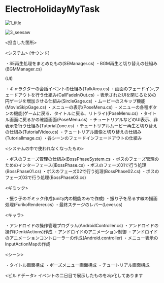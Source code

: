 # ElectroHolidayMyTask
![1_title](https://github.com/Iketerumanato/ElectroHolidayMyTask/assets/74332407/7ede7829-ff2e-4db7-bdd5-a19523806af7)

![3_seesaw](https://github.com/Iketerumanato/ElectroHolidayMyTask/assets/74332407/a480f7e4-e57b-4b3f-b3f8-b58b1a88a510)

<担当した箇所>

<システム>
(サウンド)

・SE再生処理をまとめたもの(SEManager.cs)
・BGM再生と切り替えの仕組み(BGMManager.cs)

(UI)

・キャラクターの会話イベントの仕組み(TalkArea.cs)
・画面のフェードイン,フェードアウトを行う仕組み(CallFadeInOut.cs)
・表示されたUIを閉じるための円ゲージを増加させる仕組み(SircleGage.cs)
・ムービーのスキップ機能(MovieSkipGage.cs)
・メニューの表示(PoseMenu.cs)
・メニューの各種ボタンの機能(ゲームに戻る、タイトルに戻る、リトライ)(PoseMenu.cs)
・タイトル画面に戻るかの確認画面(PoseMenu.cs)
・チュートリアルなどのUI表示、非表示を行う仕組み(TutorialZone.cs)
・チュートリアルムービー再生と切り替えの仕組み(TutorialVideo.cs)
・チュートリアル画像と切り替えの仕組み(TutorialImage.cs)
・各シーンのフェードインフェードアウトの仕組み

<システムの中で使われなくなったもの>

・ボスのフェーズ管理の仕組み(BossPhaseSystem.cs
・ボスのフェーズ管理のためのインターフェース(IBossPhase.cs)
・ボスのフェーズ01で行う処理(BossPhase01.cs)
・ボスのフェーズ02で行う処理(BossPhase02.cs)
・ボスのフェーズ03で行う処理(BossPhase03.cs)

<ギミック>

・振り子のギミック作成(unity内の機能のみで作成)
・振り子を吊るす線の描画処理(FurikoRenderer.cs)
・最終ステージのレバー(Lever.cs)

<キャラ>

・アンドロイドの操作管理プログラム(AndroidController.cs)
・アンドロイドの操作(DenkiActions)作成
・アンドロイドのアニメーション制御
・アンドロイドのアニメーションコントローラーの作成(Android.controller)
・メニュー表示のInputActionMapの作成

<シーン>

・タイトル画面構成
・ポーズメニュー画面構成
・チュートリアル画面構成

<ビルドデータ>
イベントの二日目で展示したものをzip化してあります
